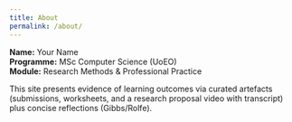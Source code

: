 ```yaml
---
title: About
permalink: /about/
---
```


**Name:** Your Name  
**Programme:** MSc Computer Science (UoEO)  
**Module:** Research Methods & Professional Practice

This site presents evidence of learning outcomes via curated artefacts (submissions, worksheets, and a research proposal video with transcript) plus concise reflections (Gibbs/Rolfe).
